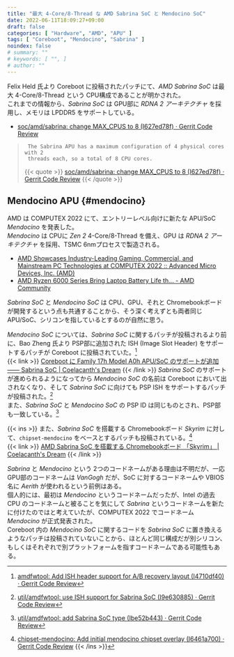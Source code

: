 ```yaml
---
title: "最大 4-Core/8-Thread な AMD Sabrina SoC と Mendocino SoC"
date: 2022-06-11T18:09:27+09:00
draft: false
categories: [ "Hardware", "AMD", "APU" ]
tags: [ "Coreboot", "Mendocino", "Sabrina" ]
noindex: false
# summary: ""
# keywords: [ "", ]
# author: ""
---
```


Felix Held 氏より Coreboot に投稿されたパッチにて、*AMD Sabrina SoC* は最大 4-Core/8-Thread という CPU構成であることが明かされた。  
これまでの情報から、*Sabrina SoC* は GPU部に *RDNA 2 アーキテクチャ* を採用し、メモリは LPDDR5 をサポートしている。  

 * [soc/amd/sabrina: change MAX_CPUS to 8 (I627ed78f) · Gerrit Code Review](https://review.coreboot.org/c/coreboot/+/65068/2)

 > 		The Sabrina APU has a maximum configuration of 4 physical cores with 2
 > 		threads each, so a total of 8 CPU cores.
 >
 > {{< quote >}} [soc/amd/sabrina: change MAX_CPUS to 8 (I627ed78f) · Gerrit Code Review](https://review.coreboot.org/c/coreboot/+/65068/2) {{< /quote >}}

## Mendocino APU {#mendocino}

AMD は COMPUTEX 2022 にて、エントリーレベル向けに新たな APU/SoC *Mendocino* を発表した。  
*Mendocino* は CPUに *Zen 2* 4-Core/8-Thread を備え、GPU は *RDNA 2 アーキテクチャ* を採用、TSMC 6nmプロセスで製造される。  

 * [AMD Showcases Industry-Leading Gaming, Commercial, and Mainstream PC Technologies at COMPUTEX 2022 :: Advanced Micro Devices, Inc. (AMD)](https://ir.amd.com/news-events/press-releases/detail/1069/amdshowcases-industry-leading-gaming-commercial-and)
 * [AMD Ryzen 6000 Series Bring Laptop Battery Life th... - AMD Community](https://community.amd.com/t5/business/amd-ryzen-6000-series-bring-laptop-battery-life-the-competition/ba-p/525970/page/2)

*Sabrina SoC* と *Mendocino SoC* は CPU、GPU、それと Chromebookボードが開発するという点も共通することから、そう深く考えずとも両者同じ APU/SoC、シリコンを指しているとするのが自然に思う。  

*Mendocino SoC* については、*Sabrina SoC* に関するパッチが投稿されるより前に、Bao Zheng 氏より PSP部に追加された ISH (Image Slot Header) をサポートするパッチが Coreboot に投稿されていた。[^mendocino-ish]  
{{< link >}} [Coreboot に Family 17h Model A0h APU/SoC のサポートが追加 ―― Sabrina SoC | Coelacanth's Dream](/posts/2022/01/12/fam17h-moda0h-amd-sabrina-soc/#mendocino) {{< /link >}}
*Sabrina SoC* のサポートが進められるようになってから *Mendocino SoC* の名前は Coreboot において出されなくなり、そして *Sabrina SoC* に向けても PSP ISH をサポートするパッチが投稿された。[^sabrina-ish]  
また、*Sabrina SoC* と *Mendocino SoC* の PSP ID は同じものとされ、PSP部も一致している。[^psp-id]  

[^mendocino-ish]: [amdfwtool: Add ISH header support for A/B recovery layout (I4710df40) · Gerrit Code Review](https://review.coreboot.org/c/coreboot/+/59384/1)
[^sabrina-ish]: [util/amdfwtool: use ISH support for Sabrina SoC (I9e630885) · Gerrit Code Review](https://review.coreboot.org/c/coreboot/+/63186/3)
[^psp-id]: [util/amdfwtool: add Sabrina SoC type (Ibe52b443) · Gerrit Code Review](https://review.coreboot.org/c/coreboot/+/63185/3)

{{< ins >}}
また、*Sabrina SoC* を搭載する Chromebookボード *Skyrim* に対して、`chipset-mendocino` をベースとするパッチも投稿されている。[^chipset]  
{{< link >}} [AMD Sabrina SoC を搭載する Chromebookボード 「Skyrim」 | Coelacanth's Dream](/posts/2022/02/03/skyrim-chromebook-sabrina-soc/) {{< /link >}}

[^chipset]: [chipset-mendocino: Add initial mendocino chipset overlay (I6461a700) · Gerrit Code Review](https://chromium-review.googlesource.com/c/chromiumos/overlays/board-overlays/+/3727882)
{{< /ins >}}


*Sabrina* と *Mendocino* という 2つのコードネームがある理由は不明だが、一応 GPU部のコードネームは *VanGogh* だが、SoC に対するコードネームや VBIOS名に *Aerith* が使われるという前例はある。  
個人的には、最初は *Mendocino* というコードネームだったが、Intel の過去 CPU のコードネームと被ることを気にして *Sabrina* というコードネームを新たに付けたのではと考えていたが、COMPUTEX 2022 でコードネーム *Mendocino* が正式発表された。  
Coreboot 内の *Mendocino SoC* に関するコードを *Sabrina SoC* に置き換えるようなパッチは投稿されていないことから、ほとんど同じ構成だが別シリコン、もしくはそれぞれで別プラットフォームを指すコードネームである可能性もある。  

